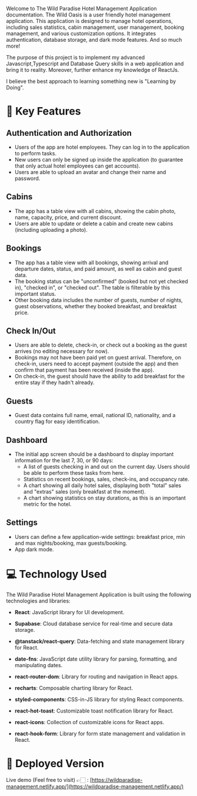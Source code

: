 Welcome to The Wild Paradise Hotel Management Application documentation. The Wild Oasis is a user friendly hotel management application. This application is designed to manage hotel operations, including sales statistics, cabin management, user management, booking management, and various customization options. It integrates authentication, database storage, and dark mode features. And so much more!

The purpose of this project is to implement my advanced Javascript,Typescript and Database Query skills in a web application and bring it to reality. Moreover, further enhance my knowledge of ReactJs.

I believe the best approach to learning something new is "Learning by Doing".

# 📝 Key Features

## Authentication and Authorization

- Users of the app are hotel employees. They can log in to the application to perform tasks.
- New users can only be signed up inside the application (to guarantee that only actual hotel employees can get accounts).
- Users are able to upload an avatar and change their name and password.

## Cabins

- The app has a table view with all cabins, showing the cabin photo, name, capacity, price, and current discount.
- Users are able to update or delete a cabin and create new cabins (including uploading a photo).

## Bookings

- The app has a table view with all bookings, showing arrival and departure dates, status, and paid amount, as well as cabin and guest data.
- The booking status can be "unconfirmed" (booked but not yet checked in), "checked in", or "checked out". The table is filterable by this important status.
- Other booking data includes the number of guests, number of nights, guest observations, whether they booked breakfast, and breakfast price.

## Check In/Out

- Users are able to delete, check-in, or check out a booking as the guest arrives (no editing necessary for now).
- Bookings may not have been paid yet on guest arrival. Therefore, on check-in, users need to accept payment (outside the app) and then confirm that payment has been received (inside the app).
- On check-in, the guest should have the ability to add breakfast for the entire stay if they hadn't already.

## Guests

- Guest data contains full name, email, national ID, nationality, and a country flag for easy identification.

## Dashboard

- The initial app screen should be a dashboard to display important information for the last 7, 30, or 90 days:
  - A list of guests checking in and out on the current day. Users should be able to perform these tasks from here.
  - Statistics on recent bookings, sales, check-ins, and occupancy rate.
  - A chart showing all daily hotel sales, displaying both "total" sales and "extras" sales (only breakfast at the moment).
  - A chart showing statistics on stay durations, as this is an important metric for the hotel.

## Settings

- Users can define a few application-wide settings: breakfast price, min and max nights/booking, max guests/booking.
- App dark mode.

# 💻 Technology Used

The Wild Paradise Hotel Management Application is built using the following technologies and libraries:

- **React**: JavaScript library for UI development.

- **Supabase**: Cloud database service for real-time and secure data storage.

- **@tanstack/react-query**: Data-fetching and state management library for React.

- **date-fns**: JavaScript date utility library for parsing, formatting, and manipulating dates.

- **react-router-dom**: Library for routing and navigation in React apps.

- **recharts**: Composable charting library for React.

- **styled-components**: CSS-in-JS library for styling React components.

- **react-hot-toast**: Customizable toast notification library for React.

- **react-icons**: Collection of customizable icons for React apps.

- **react-hook-form**: Library for form state management and validation in React.

# 🚀 Deployed Version

Live demo (Feel free to visit) 👉🏻 : [https://wildparadise-management.netlify.app/](https://wildparadise-management.netlify.app/)
